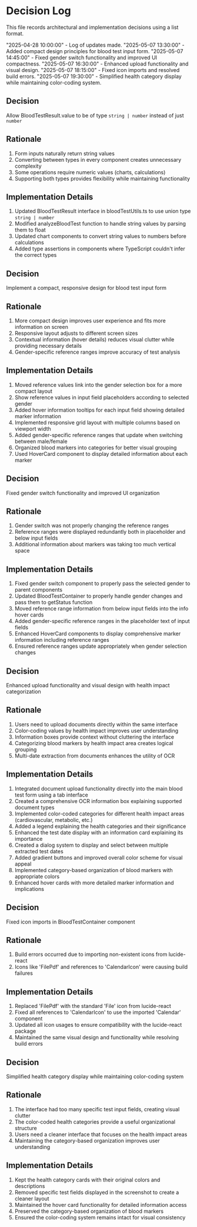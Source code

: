 
# Decision Log

This file records architectural and implementation decisions using a list format.

"2025-04-28 10:00:00" - Log of updates made.
"2025-05-07 13:30:00" - Added compact design principles for blood test input form.
"2025-05-07 14:45:00" - Fixed gender switch functionality and improved UI compactness.
"2025-05-07 16:30:00" - Enhanced upload functionality and visual design.
"2025-05-07 18:15:00" - Fixed icon imports and resolved build errors.
"2025-05-07 19:30:00" - Simplified health category display while maintaining color-coding system.

## Decision

Allow BloodTestResult.value to be of type `string | number` instead of just `number`

## Rationale

1. Form inputs naturally return string values
2. Converting between types in every component creates unnecessary complexity
3. Some operations require numeric values (charts, calculations)
4. Supporting both types provides flexibility while maintaining functionality

## Implementation Details

1. Updated BloodTestResult interface in bloodTestUtils.ts to use union type `string | number`
2. Modified analyzeBloodTest function to handle string values by parsing them to float
3. Updated chart components to convert string values to numbers before calculations
4. Added type assertions in components where TypeScript couldn't infer the correct types

## Decision

Implement a compact, responsive design for blood test input form

## Rationale

1. More compact design improves user experience and fits more information on screen
2. Responsive layout adjusts to different screen sizes
3. Contextual information (hover details) reduces visual clutter while providing necessary details
4. Gender-specific reference ranges improve accuracy of test analysis

## Implementation Details

1. Moved reference values link into the gender selection box for a more compact layout
2. Show reference values in input field placeholders according to selected gender
3. Added hover information tooltips for each input field showing detailed marker information
4. Implemented responsive grid layout with multiple columns based on viewport width
5. Added gender-specific reference ranges that update when switching between male/female
6. Organized blood markers into categories for better visual grouping
7. Used HoverCard component to display detailed information about each marker

## Decision

Fixed gender switch functionality and improved UI organization

## Rationale

1. Gender switch was not properly changing the reference ranges
2. Reference ranges were displayed redundantly both in placeholder and below input fields
3. Additional information about markers was taking too much vertical space

## Implementation Details

1. Fixed gender switch component to properly pass the selected gender to parent components
2. Updated BloodTestContainer to properly handle gender changes and pass them to getStatus function
3. Moved reference range information from below input fields into the info hover cards
4. Added gender-specific reference ranges in the placeholder text of input fields
5. Enhanced HoverCard components to display comprehensive marker information including reference ranges
6. Ensured reference ranges update appropriately when gender selection changes

## Decision

Enhanced upload functionality and visual design with health impact categorization

## Rationale

1. Users need to upload documents directly within the same interface
2. Color-coding values by health impact improves user understanding
3. Information boxes provide context without cluttering the interface
4. Categorizing blood markers by health impact area creates logical grouping
5. Multi-date extraction from documents enhances the utility of OCR

## Implementation Details

1. Integrated document upload functionality directly into the main blood test form using a tab interface
2. Created a comprehensive OCR information box explaining supported document types
3. Implemented color-coded categories for different health impact areas (cardiovascular, metabolic, etc.)
4. Added a legend explaining the health categories and their significance
5. Enhanced the test date display with an information card explaining its importance
6. Created a dialog system to display and select between multiple extracted test dates
7. Added gradient buttons and improved overall color scheme for visual appeal
8. Implemented category-based organization of blood markers with appropriate colors
9. Enhanced hover cards with more detailed marker information and implications

## Decision

Fixed icon imports in BloodTestContainer component

## Rationale

1. Build errors occurred due to importing non-existent icons from lucide-react
2. Icons like 'FilePdf' and references to 'CalendarIcon' were causing build failures

## Implementation Details

1. Replaced 'FilePdf' with the standard 'File' icon from lucide-react
2. Fixed all references to 'CalendarIcon' to use the imported 'Calendar' component
3. Updated all icon usages to ensure compatibility with the lucide-react package
4. Maintained the same visual design and functionality while resolving build errors

## Decision

Simplified health category display while maintaining color-coding system

## Rationale

1. The interface had too many specific test input fields, creating visual clutter
2. The color-coded health categories provide a useful organizational structure
3. Users need a cleaner interface that focuses on the health impact areas
4. Maintaining the category-based organization improves user understanding

## Implementation Details

1. Kept the health category cards with their original colors and descriptions
2. Removed specific test fields displayed in the screenshot to create a cleaner layout
3. Maintained the hover card functionality for detailed information access
4. Preserved the category-based organization of blood markers
5. Ensured the color-coding system remains intact for visual consistency
